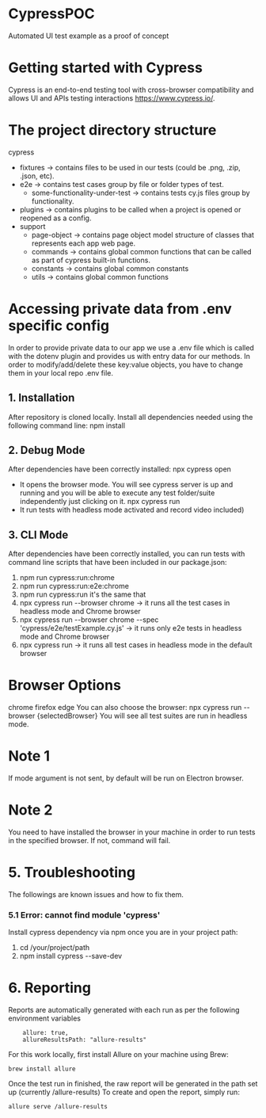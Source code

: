 # CypressPOC
Automated UI test example as a proof of concept
# Getting started with Cypress
Cypress is an end-to-end testing tool with cross-browser compatibility and allows UI and APIs testing interactions
https://www.cypress.io/.
# The project directory structure
cypress
- fixtures -> contains files to be used in our tests (could be .png, .zip, .json, etc).
- e2e -> contains test cases group by file or folder types of test.
  - some-functionality-under-test -> contains tests cy.js files group by functionality.
- plugins -> contains plugins to be called when a project is opened or reopened as a config.
- support
  - page-object -> contains page object model structure of classes that represents each app web page.
  - commands -> contains global common functions that can be called as part of cypress built-in functions.
  - constants -> contains global common constants
  - utils -> contains global common functions
# Accessing private data from .env specific config
In order to provide private data to our app we use a .env file which is called with the dotenv plugin and provides us with entry data for our methods. In order to modify/add/delete these key:value objects, you have to change them in your local repo .env file.
## 1. Installation
After repository is cloned locally. Install all dependencies needed using the following command line:
npm install
## 2. Debug Mode
After dependencies have been correctly installed:
npx cypress open
- It opens the browser mode. You will see cypress server is up and running and you will be able to execute any test folder/suite independently just clicking on it.
npx cypress run
- It run tests with headless mode activated and record video included)
## 3. CLI Mode
After dependencies have been correctly installed, you can run tests with command line scripts that have been included in our package.json:
1. npm run cypress:run:chrome
2. npm run cypress:run:e2e:chrome
3. npm run cypress:run
   it's the same that
4. npx cypress run --browser chrome -> it runs all the test cases in headless mode and Chrome browser
5. npx cypress run --browser chrome --spec 'cypress/e2e/testExample.cy.js'
   -> it runs only e2e tests in headless mode and Chrome browser
6. npx cypress run -> it runs all test cases in headless mode in the default browser
# Browser Options
chrome
firefox
edge
You can also choose the browser:
npx cypress run --browser {selectedBrowser}
You will see all test suites are run in headless mode.
# Note 1
If mode argument is not sent, by default will be run on Electron browser.
# Note 2
You need to have installed the browser in your machine in order to run tests in the specified
browser. If not, command will fail.
# 5. Troubleshooting
The followings are known issues and how to fix them.
### 5.1 Error: cannot find module 'cypress'
Install cypress dependency via npm once you are in your project path:
1. cd /your/project/path
2. npm install cypress --save-dev
# 6. Reporting
Reports are automatically generated with each run as per the following environment variables

``` 
    allure: true,
    allureResultsPath: "allure-results"
```

For this work locally, first install Allure on your machine using Brew:
``` 
brew install allure
```
Once the test run in finished, the raw report will be generated in the path set up (currently /allure-results)
To create and open the report, simply run:

```
allure serve /allure-results
```








